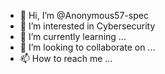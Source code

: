 - 👋 Hi, I’m @Anonymous57-spec
- 👀 I’m interested in Cybersecurity 
- 🌱 I’m currently learning ...
- 💞️ I’m looking to collaborate on ...
- 📫 How to reach me ...

